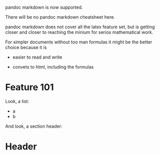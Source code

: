 pandoc markdown is now supported.

There will be no pandoc markdown cheatsheet here.

pandoc markdown does not cover all the latex feature set,
but is getting closer and closer to reaching the minium for serios mathematical work.

For simpler documents without too man formulas it might be the better choice because it is

- easier to read and write

- convets to html, including the formulas

# Feature 101

Look, a list:

- a
- b

And look, a section header:

# Header
